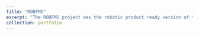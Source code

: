 ```yaml
---
title: "ROBFMS"
excerpt: "The ROBFMS project was the robotic product ready version of the iFROG project that I had the responsibility of managing as the Project Engineer from 2020 to 2021. Standing amidst powerful waves in briny waters, offshore wind turbines can suffer from rust, corrosion and eventually cracking of their foundations. Over time, they also accumulate weighty masses of algae and other microorganisms that can create drag, impede technicians trying to work on them and ultimately undermine and reduce turbines lifetimes at sea. Sending divers to the depths of the ocean for maintenance and cleaning of subsea structures is a risky business that entails long delays, as seas are in unsafe conditions for much of time, due to the harsh environment in which marine energy assets operate. An estimated 65% of the total lifetime operating costs are related to inspection and maintenance equipment, so operators have to combat corrosion, fouling and fatigue of the structures. The nature of the operating environment including the splash zone represent major challenges for traditional inspection techniques such as divers and ROV's. ROBFMS represents the latest stage of this development a robotic platform for external cleaning of steel structures used in the offshore wind and marine industries and can carry out not just a visual check, but a full NDT inspection carrying a varying payload of different equipment as attachments and cleaning of problematic bio fouling. It can do this quickly enough and with great precision while repeatability is the aim of any maintenance tasks. ROBFMS is the latest chapter in this success story the project funded by innovate uk linked long-standing partners such as Brunel Innovation Center (BIC) with the European Marine Energy Center (EMEC), the world's first and leading facility for testing wave and tidal energy converters in Orkney Islands Scotland. It has inherited all the leading features from its predecessor (iFROG): (i) easy to control remote operation, (ii) reliable adhesion performing flawlessly on external steel surfaces of large structures and (iii) subsea design, (iv) ruggedized cage for even more compact transportion to offshore using small vessels and minimal crews. The improved robotic platform can still carry a significant payload and is fully compatible with NDT probes and pressure jetting-based cleaning systems. Used as a base it can create a team of inspection robots that perform various operational tasks on site and offer remote control by inspection teams and data collection capabilities. These smart robotic assistants could help offshore asset operators protect human workers from hazardous environments and effectively predict major faults using the collective data. they are capable of contributing to the maintenance schedule optimization and as a result to a reduction in inspection and maintenance costs leading to decrease to consumer energy prices. <br/><img src='/images/500x300.png'>"
collection: portfolio
---
```


